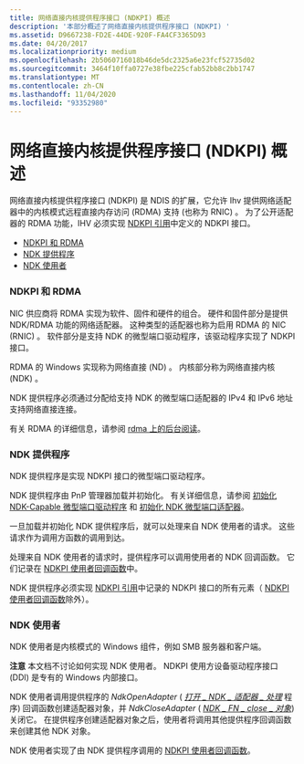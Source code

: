 ```yaml
---
title: 网络直接内核提供程序接口 (NDKPI) 概述
description: '本部分概述了网络直接内核提供程序接口 (NDKPI) '
ms.assetid: D9667238-FD2E-44DE-920F-FA4CF3365D93
ms.date: 04/20/2017
ms.localizationpriority: medium
ms.openlocfilehash: 2b5060716018b46de5dc2325a6e23fcf52735d02
ms.sourcegitcommit: 3464f10ffa0727e38fbe225cfab52bb8c2bb1747
ms.translationtype: MT
ms.contentlocale: zh-CN
ms.lasthandoff: 11/04/2020
ms.locfileid: "93352980"
---
```

# <a name="overview-of-network-direct-kernel-provider-interface-ndkpi"></a>网络直接内核提供程序接口 (NDKPI) 概述


网络直接内核提供程序接口 (NDKPI) 是 NDIS 的扩展，它允许 Ihv 提供网络适配器中的内核模式远程直接内存访问 (RDMA) 支持 (也称为 RNIC) 。 为了公开适配器的 RDMA 功能，IHV 必须实现 [NDKPI 引用](/windows-hardware/drivers/ddi/_netvista/)中定义的 NDKPI 接口。

-   [NDKPI 和 RDMA](#ndkpi-and-rdma)
-   [NDK 提供程序](#the-ndk-provider)
-   [NDK 使用者](#the-ndk-consumer)

### <a name="ndkpi-and-rdma"></a>NDKPI 和 RDMA

NIC 供应商将 RDMA 实现为软件、固件和硬件的组合。 硬件和固件部分是提供 NDK/RDMA 功能的网络适配器。 这种类型的适配器也称为启用 RDMA 的 NIC (RNIC) 。 软件部分是支持 NDK 的微型端口驱动程序，该驱动程序实现了 NDKPI 接口。

RDMA 的 Windows 实现称为网络直接 (ND) 。 内核部分称为网络直接内核 (NDK) 。

NDK 提供程序必须通过分配给支持 NDK 的微型端口适配器的 IPv4 和 IPv6 地址支持网络直接连接。

有关 RDMA 的详细信息，请参阅 [rdma 上的后台阅读](background-reading-on-rdma.md)。

### <a name="the-ndk-provider"></a>NDK 提供程序

NDK 提供程序是实现 NDKPI 接口的微型端口驱动程序。

NDK 提供程序由 PnP 管理器加载并初始化。 有关详细信息，请参阅 [初始化 NDK-Capable 微型端口驱动程序](initializing-an-ndk-capable-miniport-driver.md) 和 [初始化 NDK 微型端口适配器](initializing-an-ndk-miniport-adapter.md)。

一旦加载并初始化 NDK 提供程序后，就可以处理来自 NDK 使用者的请求。 这些请求作为调用方函数的调用到达。

处理来自 NDK 使用者的请求时，提供程序可以调用使用者的 NDK 回调函数。 它们记录在 [NDKPI 使用者回调函数](/windows-hardware/drivers/ddi/_netvista/)中。

NDK 提供程序必须实现 [NDKPI 引用](/windows-hardware/drivers/ddi/_netvista/)中记录的 NDKPI 接口的所有元素（ [NDKPI 使用者回调函数](/windows-hardware/drivers/ddi/_netvista/)除外）。

### <a name="the-ndk-consumer"></a>NDK 使用者

NDK 使用者是内核模式的 Windows 组件，例如 SMB 服务器和客户端。

**注意**  本文档不讨论如何实现 NDK 使用者。 NDKPI 使用方设备驱动程序接口 (DDI) 是专有的 Windows 内部接口。

 

NDK 使用者调用提供程序的 *NdkOpenAdapter* ( [*打开 \_ NDK \_ 适配器 \_ 处理*](/windows-hardware/drivers/ddi/ndisndk/nc-ndisndk-open_ndk_adapter_handler) 程序) 回调函数创建适配器对象，并 *NdkCloseAdapter* ( [*NDK \_ FN \_ close \_ 对象*](/windows-hardware/drivers/ddi/ndkpi/nc-ndkpi-ndk_fn_close_object)) 关闭它。 在提供程序创建适配器对象之后，使用者将调用其他提供程序回调函数来创建其他 NDK 对象。

NDK 使用者实现了由 NDK 提供程序调用的 [NDKPI 使用者回调函数](/windows-hardware/drivers/ddi/_netvista/)。


 

